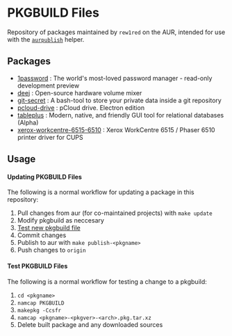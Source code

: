 PKGBUILD Files
==============

Repository of packages maintained by `rew1red` on the AUR, intended for use with the [`aurpublish`](https://github.com/eli-schwartz/aurpublish) helper.


## Packages

* [1password](https://aur.archlinux.org/packages/1password/) : The world's most-loved password manager - read-only development preview
* [deej](https://aur.archlinux.org/packages/deej/) : Open-source hardware volume mixer
* [git-secret](https://aur.archlinux.org/packages/git-secret/) : A bash-tool to store your private data inside a git repository
* [pcloud-drive](https://aur.archlinux.org/packages/pcloud-drive/) : pCloud drive. Electron edition
* [tableplus](https://aur.archlinux.org/packages/tableplus/) : Modern, native, and friendly GUI tool for relational databases (Alpha)
* [xerox-workcentre-6515-6510](https://aur.archlinux.org/packages/xerox-workcentre-6515-6510/) : Xerox WorkCentre 6515 / Phaser 6510 printer driver for CUPS


## Usage

#### Updating PKGBUILD Files
The following is a normal workflow for updating a package in this repository:

1. Pull changes from aur (for co-maintained projects) with `make update`
2. Modify pkgbuild as neccesary
3. [Test new pkgbuild file](#test-pkgbuild-files)
4. Commit changes
5. Publish to aur with `make publish-<pkgname>`
6. Push changes to `origin`

#### Test PKGBUILD Files
The following is a normal workflow for testing a change to a pkgbuild:

1. `cd <pkgname>`
2. `namcap PKGBUILD`
3. `makepkg -Ccsfr`
4. `namcap <pkgname>-<pkgver>-<arch>.pkg.tar.xz`
5. Delete built package and any downloaded sources
